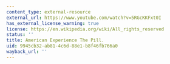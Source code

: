 ```yaml
---
content_type: external-resource
external_url: https://www.youtube.com/watch?v=5RGcKKFxt0I
has_external_license_warning: true
license: https://en.wikipedia.org/wiki/All_rights_reserved
status: ''
title: American Experience The Pill.
uid: 9945cb32-ab81-4c6d-88e1-b8f46fb766a0
wayback_url: ''
---
```


